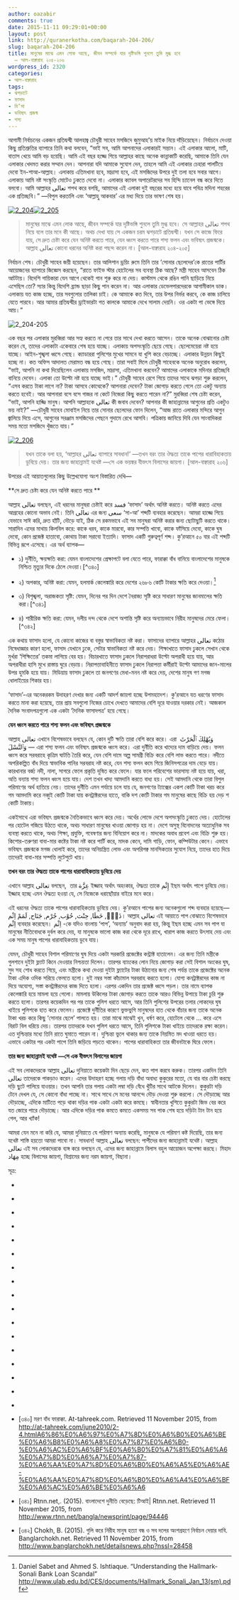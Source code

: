 ```yaml
---
author: oazabir
comments: true
date: 2015-11-11 09:29:01+00:00
layout: post
link: http://quranerkotha.com/baqarah-204-206/
slug: baqarah-204-206
title: মানুষের মাঝে এমন লোক আছে, জীবন সম্পর্কে যার দৃষ্টিভঙ্গি শুনলে তুমি মুগ্ধ হবে
  — আল-বাক্বারাহ ২০৪-২০৬
wordpress_id: 2320
categories:
- আল-বাক্বারাহ
tags:
- ঝগড়াটে
- ফাসাদ
- বি’সা
- ভবিষ্যৎ প্রজন্ম
- শস্য
---
```


আগামী নির্বাচনের একজন প্রতিদ্বন্দ্বী আলহাজ্ব চৌধুরী সাহেব মসজিদে জুমুআহ’য় মাইক নিয়ে দাঁড়িয়েছেন। নির্বাচনে দেওয়া কিছু প্রতিশ্রুতির ব্যাপারে তিনি কথা বলবেন, “ভাই সব, আমি আপনাদের এলাকারই সন্তান। এই এলাকার আলো, মাটি, বাতাস খেয়ে আমি বড় হয়েছি। আমি এই বছর হজ্জে গিয়ে আল্লাহর কাছে অনেক কান্নাকাটি করেছি, আমাকে তিনি যেন এলাকার খেদমত করার সম্মান দেন। আপনারা যদি আমাকে সুযোগ দেন, তাহলে আমি এই এলাকার চেহারা পালটিয়ে দেবো ইন-শাআ-আল্লাহ। এলাকায় এতিমখানা হবে, মাদ্রাসা হবে, এই মসজিদের উপরে দুই তলা হবে সবার আগে। এলাকায় আমি নষ্ট সংস্কৃতি মোটেও ঢুকতে দেবো না। এলাকার ক্যাবল অপারেটরদের সব হিন্দি চ্যানেল বন্ধ করে দিতে বলবো। আমি আল্লাহর تعالى শপথ করে বলছি, আমাদের এই এলাকা দুই বছরের মধ্যে হয়ে যাবে পবিত্র মদিনা শহরের এক প্রতিচ্ছবি।” —বিপুল করতালি এবং ‘আল্লাহু আকবার’ এর মধ্য দিয়ে তার ভাষণ শেষ হয়।

[![2_204](http://quranerkotha.com/wp-content/uploads/2015/11/2_204.png)](http://quranerkotha.com/wp-content/uploads/2015/11/2_204.png)[![2_205](http://quranerkotha.com/wp-content/uploads/2015/11/2_205.png)](http://quranerkotha.com/wp-content/uploads/2015/11/2_205.png)


<blockquote>মানুষের মাঝে এমন লোক আছে, জীবন সম্পর্কে যার দৃষ্টিভঙ্গি শুনলে তুমি মুগ্ধ হবে। সে আল্লাহর تعالى শপথ নিয়ে বলে তার মনে কী আছে। অথচ দেখা যায় সে একজন চরম ঝগড়াটে প্রতিদ্বন্দ্বী। যখন সে কাজে ফিরে যায়, সে দ্রুত চেষ্টা করে যেন অনিষ্ট করতে পারে, যেন ধ্বংস করতে পারে শস্য ফলন এবং ভবিষ্যৎ প্রজন্মকে। আল্লাহ تعالى কোনো ধরনের অনিষ্ট করা পছন্দ করেন না। [আল-বাক্বারাহ ২০৪-২০৫]</blockquote>


নির্বাচন শেষ। চৌধুরী সাহেব জয়ী হয়েছেন। তার আলিশান ড্রয়িং রুমে তিনি তার ‘সোনার ছেলেদের’কে রাতের পার্টির আয়োজনের ব্যাপারে জিজ্ঞেস করছেন, “রাতে ফাইভ স্টার হোটেলের সব ব্যবস্থা ঠিক আছে? মন্ত্রী সাহেব আসবেন ঠিক আটটায়। বিদেশি গায়িকারা যেন আগে থেকেই গান শুরু করে না দেয়। কাস্টমস থেকে রঙিন পানি ছাড়িয়ে নিয়ে এসেছিস তো? স্যার কিন্তু বিদেশি ব্র্যান্ড ছাড়া কিছু পান করেন না। আর এলাকার ডেভেলপারদেরকে আগামীকাল ডাক। এলাকায় যত কাজ হচ্ছে, তার সবগুলোর তালিকা চাই। কে আমাকে কত দিবে, তার উপর নির্ভর করবে, কে কাজ চালিয়ে যেতে পারবে। আর আমার প্রতিদ্বন্দ্বীর ড্রাইভারটা গত কালকে আমাকে দেখে সালাম দেয়নি। ওর একটা পা ভেঙ্গে দিয়ে আয়।”

![2_204-205](http://quranerkotha.com/wp-content/uploads/2015/11/2_204-205.png)

<!-- more -->এক বছর পর এলাকার মুরব্বিরা আর সহ্য করতে না পেরে তার সাথে দেখা করতে আসেন। তাকে অনেক বোঝানোর চেষ্টা করেন যে, তাদের এলাকাটা একেবারে শেষ হয়ে যাচ্ছে। এলাকায় অপসংস্কৃতি ছেয়ে গেছে। ছেলেমেয়েরা নষ্ট হয়ে যাচ্ছে। আইন-শৃঙ্খলা ধ্বসে গেছে। ক্যাডাররা পুলিশের মুখের সামনে যা খুশি করে বেড়াচ্ছে। এলাকার উন্নয়ন কিছুই হচ্ছে না। কত অফিস আদালত মেরামত বন্ধ হয়ে গেছে। তারা সবাই মিলে চৌধুরী সাহেবকে অনেক অনুরোধ করলেন, “ভাই, আপনি না কথা দিয়েছিলেন এলাকায় মসজিদ, মাদ্রাসা, এতিমখানা করবেন? আমাদের এলাকাকে মদিনার প্রতিচ্ছবি বানিয়ে দেবেন। এলাকা তো উল্টো নষ্ট হয়ে যাচ্ছে ভাই।” চৌধুরী সাহেব রেগে গিয়ে তাদের সাথে ঝগড়া শুরু করলেন, “এসব করতে টাকা লাগে না? টাকা আসবে কোত্থেকে? আপনারা দেবেন? টাকা জোগাড় করতে গেলে তো একটু অন্যায় করতে হবেই। আর আপনারা বসে বসে গাজর না কেটে নিজেরা কিছু করতে পারেন না?” মুরব্বিরা শেষ চেষ্টা করেন, “ভাই, আপনি হাজ্জি মানুষ। আপনি আল্লাহকে تعالى কী জবাব দেবেন? আপনার কী জাহান্নামের আগুনের প্রতি একটুও ভয় নাই?” —চৌধুরী সাহেব মোবাইল নিয়ে তার সোনার ছেলেদের ফোন দিলেন, “আজ রাতে এলাকার মন্দিরে আগুন জ্বালিয়ে দিয়ে এসে, আগুনের সরঞ্জাম মসজিদের পেছনে গুদামে রেখে আসবি। পত্রিকায় জানিয়ে দিবি যেন সাংবাদিকরা সময় মতো মসজিদে খুঁজতে যায়।”

[![2_206](http://quranerkotha.com/wp-content/uploads/2015/11/2_206.png)](http://quranerkotha.com/wp-content/uploads/2015/11/2_206.png)


<blockquote>যখন তাকে বলা হয়, ‘আল্লাহর تعالى ব্যাপারে সাবধান!’ —তখন বরং তার ঔদ্ধত্য তাকে পাপের ধারাবিহাকতায় ডুবিয়ে দেয়। তার জন্য জাহান্নামই যথেষ্ট —সে এক ভয়ঙ্কর বীভৎস বিলাসের জায়গা। [আল-বাক্বারাহ ২০৬]</blockquote>


উপরের এই আয়াতগুলোর কিছু উল্লেখযোগ্য অংশ বিস্তারিত দেখি—

**সে দ্রুত চেষ্টা করে যেন অনিষ্ট করতে পারে **

আল্লাহ تعالى বলছেন, এই ধরনের মানুষরা চেষ্টাই করে فسد ‘ফাসাদ’ অর্থাৎ অনিষ্ট করতে। অনিষ্ট করতে এদের আগ্রহের কোনো অভাব নেই। তিনি تعالى এর জন্য سعى ‘সা-আ’ শব্দটি ব্যবহার করেছেন। আমরা হাজ্জে গিয়ে যেভাবে সাঈ করি, দ্রুত হাঁটি, দৌড়ে যাই, ঠিক সে রকমভাবে এই সব মানুষরা অনিষ্ট করার জন্য ছোটাছুটি করতে থাকে। সারাদিন এদের মাথায় কিলবিল করে: কাকে ধরব, কাকে মারবো, কার সম্পত্তি খাবো, কাকে ফাঁসিয়ে দেবো, কাকে ঘুষ দেবো, কোন প্রজেক্ট হাতাবো, কোথায় টাকা সরাবো ইত্যাদি।
ফাসাদ একটি গুরুত্বপূর্ণ শব্দ। কু’রআনে ৫০ বার এই শব্দটি বিভিন্ন রূপে এসেছে। এর অর্থ ব্যাপক—



	
  * ১) দুর্নীতি, ক্ষয়ক্ষতি করা: যেমন বাংলাদেশের প্রেক্ষাপটে বলা যেতে পারে, ফারাক্কা বাঁধ বানিয়ে বাংলাদেশের মানুষকে নিশ্চিত মৃত্যুর দিকে ঠেলে দেওয়া।[^৩৪০]

	
  * ২) অপকার, অনিষ্ট করা: যেমন, হলমার্ক কেলেঙ্কারি করে দেশের ২৬৮৬ কোটি টাকার ক্ষতি করে দেওয়া।[^৩৩৯]

	
  * ৩) বিশৃঙ্খলা, অরাজকতা সৃষ্টি: যেমন, দিনের পর দিন দেশে নৈরাজ্য সৃষ্টি করে সাধারণ মানুষের জানমালের ক্ষতি করা।[^৩৪১]

	
  * ৪) শারীরিক ক্ষতি করা: যেমন, দলীয় দন্দ থেকে দেশে অশান্তি সৃষ্টি করে অন্যায়ভাবে নিরীহ মানুষদের মেরে ফেলা।[^৩৪২]


এক কথায় ফাসাদ হলো, যে কোনো কাজের বা বস্তুর স্বাভাবিকতা নষ্ট করা। ফাসাদের ব্যাপারে আল্লাহর تعالى কঠোর নিষেধাজ্ঞার কারণ হলো, ফাসাদ যেখানে ঢুকে, সেটার স্বাভাবিকতা নষ্ট করে দেয়। শিক্ষাখাতে ফাসাদ ঢুকলে সেখান থেকে মুর্খরা ‘শিক্ষিতের’ তকমা লাগিয়ে বের হয়। বিচারখাতে ফাসাদ ঢুকলে নিরাপরাধরা উল্টো অপরাধী হয়ে যায়, আর অপরাধীরা হাসি মুখে রাস্তায় ঘুরে বেড়ায়। নিরাপত্তাবাহিনীতে ফাসাদ ঢুকলে নিরাপত্তা কর্মীরাই উল্টো আমাদের জান-মালের উপর হুমকি হয়ে যায়। মিডিয়ায় ফাসাদ ঢুকলে তা জনগণের মেধা-মনন নষ্ট করে দেয়, দেশের মানুষ গণ মগজ ধোলাইয়ের শিকার হয়।

‘ফাসাদ’-এর অনেকরকম উদাহরণ দেখার জন্য একটি আদর্শ জায়গা হচ্ছে উপমহাদেশ। কু’রআনে যত ধরণের ফাসাদ করতে মানা করা হয়েছে, তার প্রায় সবগুলো নিজের চোখে দেখতে আমাদের বেশি দূরে যাওয়ার দরকার নেই। আজকাল দৈনিক সংবাদপত্রগুলো এক একটা ‘দৈনিক ফাসাদপত্র’ হয়ে গেছে।

**যেন ধ্বংস করতে পারে শস্য ফলন এবং ভবিষ্যৎ প্রজন্মকে**

আল্লাহ تعالى এখানে বিশেষভাবে বলছেন যে, কোন দুটি ক্ষতি তারা বেশি করে করে। এরা  وَيُهْلِكَ ٱلْحَرْثَ وَٱلنَّسْلَ — এরা শস্য ফলন এবং ভবিষ্যৎ প্রজন্মকে ধ্বংস করে। এরা দুর্নীতি করে খাদ্যের দাম বাড়িয়ে দেয়। ফলন ধ্বংস করে সরবরাহে কৃত্রিম ঘাটতি তৈরি করে, যেন বেশি দামে অল্প সামগ্রী বিক্রি করে বেশি লাভ করতে পারে। নদীতে অপরিকল্পিত বাঁধ দিয়ে স্বাভাবিক পানির সরবরাহ নষ্ট করে, যেন শস্য ফলন কমে গিয়ে জিনিসপত্রের দাম বেড়ে যায়। কারখানার বর্জ্য নদী, নালা, সাগরে ফেলে প্রকৃতি দূষিত করে ফেলে। যার ফলে পরিবেশের ভারসাম্য নষ্ট হয়ে যায়, খরা, অতি বন্যায় শস্য ফলন ধ্বংস হয়ে যায়। দেশ তখন খাদ্য আমদানি করতে বাধ্য হয়। সেই আমদানি থেকে তারা বিপুল পরিমাণের অর্থ হাতিয়ে নেয়। তাদের দুর্নীতি এমন পর্যায়ে চলে যায় যে, জনগণের ট্যাক্সের একশ কোটি টাকা খরচ করে গম আমদামি করে নব্বুই কোটি টাকা যায় কনট্রাক্টরদের হাতে, বাকি দশ কোটি টাকার গম মানুষের কাছে বিক্রি হয় দেড় শ কোটি টাকায়।

একইসাথে এরা ভবিষ্যৎ প্রজন্মকে নৈতিকভাবে ধ্বংস করে দেয়। অর্থের লোভে দেশে অপসংস্কৃতি ঢুকতে দেয়। হোটেলের পর হোটেল গজিয়ে উঠতে থাকে, অথচ সাধারণ মানুষের খাওয়া জোগাড় হয় না। দেশে অসুস্থ বিনোদনের অত্যাধুনিক সব ব্যবস্থা করতে থাকে, অথচ শিক্ষা, প্রযুক্তি, গবেষণার জন্য বিনিয়োগ করে না। মাদকের অবাধ প্রবেশ এবং বিক্রি শুরু হয়। কিশোর-তরুণরা বাবা-মার কষ্টের টাকা নষ্ট করে পার্টি করে, মাদক কেনে, দামি গাড়ি, ফোন, কম্পিউটার কেনে। এভাবে ভবিষ্যৎ প্রজন্মকে মগজ ধোলাই করে, তাদের অনিয়ন্ত্রিত লোভ এবং অপরিপক্ব মানসিকতার সুযোগ নিয়ে, তাদের হাত দিয়ে তাদেরই বাবা-মার সম্পত্তি লুটেপুটে খায়।

**তখন বরং তার ঔদ্ধত্য তাকে পাপের ধারাবাহিকতায় ডুবিয়ে দেয়**

এখানে আল্লাহ تعالى বলছেন,  তার عِزَّة ইজ্জাহ অর্থাৎ অহংকার, ঔদ্ধত্য তাকে إِثْم ইছম অর্থাৎ পাপে ডুবিয়ে দেয়। ইজ্জাহ হচ্ছে এমন ঔদ্ধত্য হওয়া যে, সে নিজেকে ধরাছোঁয়ার বাইরে মনে করে।
[^^১৬]: এই ধরনের মানুষরা মনে করে, সে টাকা দিয়ে আইনশৃঙ্খলা বাহিনী কিনে রেখেছে। সরকারের উচ্চ পদস্থ কর্মচারীদেরকে সে হাত করে রেখেছে। তাকে ধরবে এমন বুকের পাটা আছে কার?

এই ধরনের ঔদ্ধত্য তাকে পাপের ধারাবাহিকতায় ডুবিয়ে দেয়। কু’রআনে পাপের জন্য অনেকগুলো শব্দ ব্যবহার হয়েছে— ذَنْۢ, خَطَا, حِنْث, حُوْب, جُرْم, جَنَاح, لَمَمْ اِثْم। আল্লাহ تعالى এই আয়াতে পাপ বোঝাতে বিশেষভাবে اِثْم ব্যবহার করেছেন। اِثْم -কে যদিও বাংলায় ‘পাপ’, ‘অন্যায়’ অনুবাদ করা হয়, কিন্তু ইছম হচ্ছে এমন সব পাপ যা মানুষের নীতিবোধকে দুর্বল করে দেয়, যা মানুষকে ভালো কাজ করা থেকে দূরে রাখে, খারাপ কাজ করতে উৎসাহ দেয় এবং এক সময় মানুষ পাপের ধারাবাহিকতায় ডুবে যায়।
[^^১৬]: 
যেমন, চৌধুরী সাহেব বিশাল পরিমাণের ঘুষ দিয়ে একটা সরকারি প্রজেক্টের কন্ট্রাক্ট হাতালেন। এর জন্য তিনি মন্ত্রীকে গুলশানে দুইটা ফ্ল্যাট কিনে দেওয়ার নিশ্চয়তা দিলেন। তারপর ব্যাংকের লোন নিয়ে জোগাড় করা সেই বিশাল অংকের ঘুষ, সুদ সহ শোধ করতে গিয়ে, এবং মন্ত্রীকে কথা দেওয়া দুইটা ফ্ল্যাটের টাকা উঠানোর জন্য শেষ পর্যন্ত তাকে প্রজেক্টের অনেক টাকা এদিক ওদিক সরিয়ে ফেলতে হলো। দুই নম্বর সস্তা কাঁচামাল সরবরাহ করতে হলো। যোগ্য কনট্রাক্টরদের কাজ না দিয়ে অযোগ্য, সস্তা কনট্রাক্টরদের কাজ দিতে হলো। এরপর একদিন তার প্রজেক্ট ধ্বসে পড়ল। তার নামে ব্যাপক কেলেঙ্কারি হয়ে মামলা হয়ে গেলো। মামলায় উকিলের টাকা জোগাড় করতে তাকে আরও বিভিন্ন উপায়ে টাকা চুরি শুরু করতে হলো। তারপর কয়েকদিন পর পর তাকে পুলিশ ধরতে আসে, আর তিনি পুলিশের উপরের তলার লোকদের ঘুষ খাইয়ে পুলিশকে হাত করে ফেলেন। প্রজেক্টে দুর্নীতির কারণে ভুক্তভুগি মানুষদের হাত থেকে বাঁচার জন্য তাকে অনেক টাকা খরচ করে কিছু ‘সোনার ছেলে’ পালতে হয়। তারা মাঝে মাঝেই খুন, ধর্ষণ করে, হোটেলে থেকে … করে এসে বিরাট বিল ধরিয়ে দেয়। তারপর তাদেরকে যখন পুলিশ ধরতে আসে, তিনি পুলিশকে টাকা খাইয়ে তাদেরকে রক্ষা করেন। এত দুশ্চিন্তার মধ্যে তিনি রাতে ঘুমাতে পারেন না। দুশ্চিন্তা ভুলে থাকার জন্য তাকে নিয়মিত মদ খাওয়া ধরতে হয়। এভাবে একটার পর একটা পাপে তিনি জড়িয়ে পড়তে থাকেন। পাপের ধারাবাহিকতা তার জীবনটাকে ঘিরে ফেলে।

**তার জন্য জাহান্নামই যথেষ্ট —সে এক বীভৎস বিলাসের জায়গা**

এই সব লোকদেরকে আল্লাহ تعالى দুনিয়াতে কয়েকটা দিন ছেড়ে দেন, কত পাপ করবে করুক। তারপর একদিন তিনি تعالى তাদেরকে পাকড়াও করেন। এদের উদাহরণ হচ্ছে গলায় দড়ি বাঁধা অবাধ্য কুকুরের মতো, যে বার বার চেষ্টা করছে দড়ি ছুটে পালিয়ে যাওয়ার। তখন আপনি তার গলায় একটা লম্বা দড়ি বেঁধে খুঁটির সাথে আটকে দিলেন। কুকুরটা দড়ি টেনে দেখল যে, সে কোনো বাঁধা পাচ্ছে না। সাথে সাথে সে মনের আনন্দে দৌড় দেওয়া শুরু করলো। সে দৌড়াচ্ছে আর দৌড়াচ্ছে, এদিকে মাটিতে পড়ে থাকা দড়ির পাক একটা একটা করে কমছে। স্বাধীনতার খুশিতে কুকুরটা জিভ বের করে যত জোরে পারে দৌড়াচ্ছে। আর এদিকে দড়ির পাক কমতে কমতে একসময় সব পাক শেষ হয়ে দড়িটা টান টান হয়ে গেল, আর খ্যাঁক!

আমরা যেন মনে না করি যে, আমরা দুনিয়াতে যে পরিমাণ অন্যায় করেছি, মানুষকে যে পরিমাণ কষ্ট দিয়েছি, তার জন্য যথেষ্ট শাস্তি হয়তো আমরা পাবো না। সাবধান! আল্লাহ تعالى বলছেন: পাপীদের জন্য জাহান্নামই যথেষ্ট। আল্লাহ تعالى এই সব লোকদেরকে ব্যঙ্গ করে বলছেন যে, এদের জন্য জাহান্নামে বিলাস বহুল আয়োজন অপেক্ষা করছে। মিহাদ مِهَاد হচ্ছে বিলাসের জায়গা, বিশ্রামের জন্য নরম জায়গা, বিছানা।
[^^১৬]: দুনিয়াতে এরা ফাইভ স্টার হোটেলে আরাম আয়েশ করেছে, সেরকম জাহান্নামে গিয়েও তারা ফাইভ স্টার খাতির পাবে। কিন্তু সেই খাতির হবে বি’সা بِئْسَ অর্থাৎ বীভৎস, জঘন্য। শুধু বি’সা নয়, لَبِئْسَ লাবি’সা — ভয়ঙ্কর বীভৎস, প্রচণ্ড কুৎসিত। আর মিহাদ-এর আরেকটি অর্থ হচ্ছে: মা যেমন বাচ্চাদেরকে জড়িয়ে ধরে। জাহান্নামও এদেরকে মায়ের মতো জড়িয়ে চেপে ধরবে। পালিয়ে যাবে কোথায়?

সূত্র:



	
  * 
[^১]: নওমান আলি খানের সূরা আল-বাকারাহ এর উপর লেকচার এবং বাইয়িনাহ এর কু’রআনের তাফসীর।

	
  * 
[^২]: ম্যাসেজ অফ দা কু’রআন — মুহাম্মাদ আসাদ।

	
  * 
[^৩]: তাফহিমুল কু’রআন — মাওলানা মাওদুদি।

	
  * 
[^৪]: মা’রিফুল কু’রআন — মুফতি শাফি উসমানী।

	
  * 
[^৫]: মুহাম্মাদ মোহার আলি — A Word for Word Meaning of The Quran

	
  * 
[^৬]: সৈয়দ কুতব — In the Shade of the Quran

	
  * 
[^৭]: তাদাব্বুরে কু’রআন - আমিন আহসান ইসলাহি।

	
  * 
[^৮]: তাফসিরে তাওযীহুল কু’রআন — মুফতি তাক্বি উসমানী।

	
  * 
[^৯]: বায়ান আল কু’রআন — ড: ইসরার আহমেদ।

	
  * 
[^১০]: তাফসীর উল কু’রআন — মাওলানা আব্দুল মাজিদ দারিয়াবাদি

	
  * 
[^১১]: কু’রআন তাফসীর — আব্দুর রাহিম আস-সারানবি

	
  * 
[^১২]: আত-তাবারি-এর তাফসীরের অনুবাদ।

	
  * 
[^১৩]: তাফসির ইবন আব্বাস।

	
  * 
[^১৪]: তাফসির আল কুরতুবি।

	
  * 
[^১৫]: তাফসির আল জালালাইন।

	
  * 
[^১৬]: লুঘাতুল কুরআন — গুলাম আহমেদ পারভেজ।

	
  * 
[^৩৩৯]: Daniel Sabet and Ahmed S. Ishtiaque. “Understanding the Hallmark-Sonali Bank Loan Scandal” http://www.ulab.edu.bd/CES/documents/Hallmark_Sonali_Jan_13(sm).pdf

	
  * [৩৪০] মরণ বাঁধ ফারাক্কা. At-tahreek.com. Retrieved 11 November 2015, from http://at-tahreek.com/june2010/2-4.htmlA6%86%E0%A6%97%E0%A7%8D%E0%A6%B0%E0%A6%BE%E0%A6%B8%E0%A6%A8%E0%A7%87%E0%A6%B0-%E0%A6%AC%E0%A6%BF%E0%A6%B0%E0%A7%81%E0%A6%A6%E0%A7%8D%E0%A6%A7%E0%A7%87-%E0%A6%AA%E0%A7%8D%E0%A6%B0%E0%A6%A5%E0%A6%AE-%E0%A6%AA%E0%A7%8D%E0%A6%B0%E0%A6%A4%E0%A6%BF%E0%A6%AC%E0%A6%BE%E0%A6%A6

	
  * [৩৪১] Rtnn.net,. (2015). বাংলাদেশে দুনীতি বেড়েছে: টিআই| Rtnn.net. Retrieved 11 November 2015, from http://www.rtnn.net/bangla/newsprint/page/94446

	
  * [৩৪২] Chokh, B. (2015). গুলি করে নিরীহ মানুষ হত্যা বন্ধ ও সব দলের অংশগ্রহণে নির্বাচন দেয়ার দাবি. Banglarchokh.net. Retrieved 11 November 2015, from http://www.banglarchokh.net/detailsnews.php?nssl=28458


